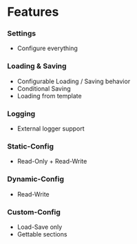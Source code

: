 # Features
### Settings
  - Configure everything
### Loading & Saving
  - Configurable Loading / Saving behavior
  - Conditional Saving
  - Loading from template
### Logging
  - External logger support 
### Static-Config
  - Read-Only + Read-Write
### Dynamic-Config
  - Read-Write
### Custom-Config
  - Load-Save only
  - Gettable sections